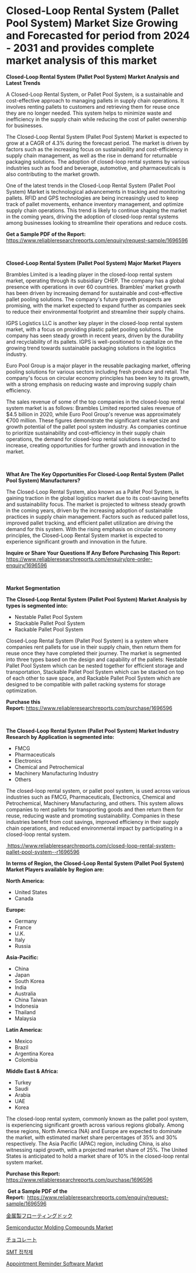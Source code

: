 <p><h1>Closed-Loop Rental System (Pallet Pool System) Market Size Growing and Forecasted for period from 2024 - 2031 and provides complete market analysis of this market</h1></p><p><strong>Closed-Loop Rental System (Pallet Pool System) Market Analysis and Latest Trends</strong></p>
<p><p>A Closed-Loop Rental System, or Pallet Pool System, is a sustainable and cost-effective approach to managing pallets in supply chain operations. It involves renting pallets to customers and retrieving them for reuse once they are no longer needed. This system helps to minimize waste and inefficiency in the supply chain while reducing the cost of pallet ownership for businesses.</p><p>The Closed-Loop Rental System (Pallet Pool System) Market is expected to grow at a CAGR of 4.3% during the forecast period. The market is driven by factors such as the increasing focus on sustainability and cost-efficiency in supply chain management, as well as the rise in demand for returnable packaging solutions. The adoption of closed-loop rental systems by various industries such as food and beverage, automotive, and pharmaceuticals is also contributing to the market growth.</p><p>One of the latest trends in the Closed-Loop Rental System (Pallet Pool System) Market is technological advancements in tracking and monitoring pallets. RFID and GPS technologies are being increasingly used to keep track of pallet movements, enhance inventory management, and optimize supply chain operations. This trend is likely to continue shaping the market in the coming years, driving the adoption of closed-loop rental systems among businesses looking to streamline their operations and reduce costs.</p></p>
<p><strong>Get a Sample PDF of the Report:&nbsp;</strong> <a href="https://www.reliableresearchreports.com/enquiry/request-sample/1696596">https://www.reliableresearchreports.com/enquiry/request-sample/1696596</a></p>
<p>&nbsp;</p>
<p><strong>Closed-Loop Rental System (Pallet Pool System) Major Market Players</strong></p>
<p><p>Brambles Limited is a leading player in the closed-loop rental system market, operating through its subsidiary CHEP. The company has a global presence with operations in over 60 countries. Brambles' market growth has been driven by increasing demand for sustainable and cost-effective pallet pooling solutions. The company's future growth prospects are promising, with the market expected to expand further as companies seek to reduce their environmental footprint and streamline their supply chains.</p><p>IGPS Logistics LLC is another key player in the closed-loop rental system market, with a focus on providing plastic pallet pooling solutions. The company has seen steady growth in recent years, driven by the durability and recyclability of its pallets. IGPS is well-positioned to capitalize on the growing trend towards sustainable packaging solutions in the logistics industry.</p><p>Euro Pool Group is a major player in the reusable packaging market, offering pooling solutions for various sectors including fresh produce and retail. The company's focus on circular economy principles has been key to its growth, with a strong emphasis on reducing waste and improving supply chain efficiency.</p><p>The sales revenue of some of the top companies in the closed-loop rental system market is as follows: Brambles Limited reported sales revenue of $4.5 billion in 2020, while Euro Pool Group's revenue was approximately €700 million. These figures demonstrate the significant market size and growth potential of the pallet pool system industry. As companies continue to prioritize sustainability and cost-efficiency in their supply chain operations, the demand for closed-loop rental solutions is expected to increase, creating opportunities for further growth and innovation in the market.</p></p>
<p>&nbsp;</p>
<p><strong>What Are The Key Opportunities For Closed-Loop Rental System (Pallet Pool System) Manufacturers?</strong></p>
<p><p>The Closed-Loop Rental System, also known as a Pallet Pool System, is gaining traction in the global logistics market due to its cost-saving benefits and sustainability focus. The market is projected to witness steady growth in the coming years, driven by the increasing adoption of sustainable practices in supply chain management. Factors such as reduced pallet loss, improved pallet tracking, and efficient pallet utilization are driving the demand for this system. With the rising emphasis on circular economy principles, the Closed-Loop Rental System market is expected to experience significant growth and innovation in the future.</p></p>
<p><strong>Inquire or Share Your Questions If Any Before Purchasing This Report:</strong> <a href="https://www.reliableresearchreports.com/enquiry/pre-order-enquiry/1696596">https://www.reliableresearchreports.com/enquiry/pre-order-enquiry/1696596</a></p>
<p>&nbsp;</p>
<p><strong>Market Segmentation</strong></p>
<p><strong>The Closed-Loop Rental System (Pallet Pool System) Market Analysis by types is segmented into:</strong></p>
<p><ul><li>Nestable Pallet Pool System</li><li>Stackable Pallet Pool System</li><li>Rackable Pallet Pool System</li></ul></p>
<p><p>Closed-Loop Rental System (Pallet Pool System) is a system where companies rent pallets for use in their supply chain, then return them for reuse once they have completed their journey. The market is segmented into three types based on the design and capability of the pallets: Nestable Pallet Pool System which can be nested together for efficient storage and transportation, Stackable Pallet Pool System which can be stacked on top of each other to save space, and Rackable Pallet Pool System which are designed to be compatible with pallet racking systems for storage optimization.</p></p>
<p><strong>Purchase this Report:&nbsp;</strong><a href="https://www.reliableresearchreports.com/purchase/1696596">https://www.reliableresearchreports.com/purchase/1696596</a></p>
<p>&nbsp;</p>
<p><strong>The Closed-Loop Rental System (Pallet Pool System) Market Industry Research by Application is segmented into:</strong></p>
<p><ul><li>FMCG</li><li>Pharmaceuticals</li><li>Electronics</li><li>Chemical and Petrochemical</li><li>Machinery Manufacturing Industry</li><li>Others</li></ul></p>
<p><p>The closed-loop rental system, or pallet pool system, is used across various industries such as FMCG, Pharmaceuticals, Electronics, Chemical and Petrochemical, Machinery Manufacturing, and others. This system allows companies to rent pallets for transporting goods and then return them for reuse, reducing waste and promoting sustainability. Companies in these industries benefit from cost savings, improved efficiency in their supply chain operations, and reduced environmental impact by participating in a closed-loop rental system.</p></p>
<p><a href="https://www.reliableresearchreports.com/closed-loop-rental-system-pallet-pool-system--r1696596">&nbsp;https://www.reliableresearchreports.com/closed-loop-rental-system-pallet-pool-system--r1696596</a></p>
<p><strong>In terms of Region, the Closed-Loop Rental System (Pallet Pool System) Market Players available by Region are:</strong></p>
<p>
    <p> <strong> North America: </strong>
        <ul>
            <li>United States</li>
            <li>Canada</li>
        </ul>
        </p> 
    <p> <strong> Europe: </strong>
        <ul>
            <li>Germany</li>
            <li>France</li>
            <li>U.K.</li>
            <li>Italy</li>
            <li>Russia</li>
        </ul>
        </p> 
    <p> <strong> Asia-Pacific: </strong>
        <ul>
            <li>China</li>
            <li>Japan</li>
            <li>South Korea</li>
            <li>India</li>
            <li>Australia</li>
            <li>China Taiwan</li>
            <li>Indonesia</li>
            <li>Thailand</li>
            <li>Malaysia</li>
        </ul>
        </p> 
    <p> <strong> Latin America: </strong>
        <ul>
            <li>Mexico</li>
            <li>Brazil</li>
            <li>Argentina Korea</li>
            <li>Colombia</li>
        </ul>
        </p> 
    <p> <strong> Middle East & Africa: </strong>
        <ul>
            <li>Turkey</li>
            <li>Saudi</li>
            <li>Arabia</li>
            <li>UAE</li>
            <li>Korea</li>
        </ul>
    </p>
    </p>
<p><p>The closed-loop rental system, commonly known as the pallet pool system, is experiencing significant growth across various regions globally. Among these regions, North America (NA) and Europe are expected to dominate the market, with estimated market share percentages of 35% and 30% respectively. The Asia Pacific (APAC) region, including China, is also witnessing rapid growth, with a projected market share of 25%. The United States is anticipated to hold a market share of 10% in the closed-loop rental system market.</p></p>
<p><strong>Purchase this Report: </strong><a href="https://www.reliableresearchreports.com/purchase/1696596">https://www.reliableresearchreports.com/purchase/1696596</a></p>
<p>&nbsp;<strong>Get a Sample PDF of the Report:&nbsp;&nbsp;</strong><a href="https://www.reliableresearchreports.com/enquiry/request-sample/1696596">https://www.reliableresearchreports.com/enquiry/request-sample/1696596</a></p>
<p><strong></strong></p>
<p><p><a href="https://github.com/WhitneyMurphy1982/Market-Research-Report-List-1/blob/main/121189665456.md">金属製フローティングドック</a></p><p><a href="https://github.com/julyju69/Market-Research-Report-List-3/blob/main/semiconductor-molding-compounds-market.md">Semiconductor Molding Compounds Market</a></p><p><a href="https://medium.com/@sebastianhodges1/%E3%83%81%E3%83%A7%E3%82%B3%E3%83%AC%E3%83%BC%E3%83%88%E3%81%AE%E5%B8%82%E5%A0%B4%E5%88%86%E6%9E%90-%E3%81%9D%E3%81%AEcagr-%E5%B8%82%E5%A0%B4%E3%82%BB%E3%82%B0%E3%83%A1%E3%83%B3%E3%83%86%E3%83%BC%E3%82%B7%E3%83%A7%E3%83%B3%E3%81%A8%E3%82%B0%E3%83%AD%E3%83%BC%E3%83%90%E3%83%AB%E7%94%A3%E6%A5%AD%E6%A6%82%E8%A6%81-97eb55e11cf9">チョコレート</a></p><p><a href="https://github.com/garnett961902/Market-Research-Report-List-1/blob/main/595948864068.md">SMT 접착제</a></p><p><a href="https://www.linkedin.com/pulse/appointment-reminder-software-market-comprehensive-assessment-ngmlc">Appointment Reminder Software Market</a></p></p>